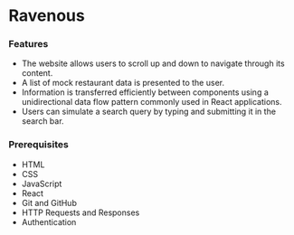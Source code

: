 # Ravenous

### Features
 - The website allows users to scroll up and down to navigate through its content.
 - A list of mock restaurant data is presented to the user.
 - Information is transferred efficiently between components using a unidirectional data flow pattern commonly used in React applications.
 - Users can simulate a search query by typing and submitting it in the search bar.

### Prerequisites
 - HTML
 - CSS
 - JavaScript
 - React
 - Git and GitHub
 - HTTP Requests and Responses
 - Authentication
